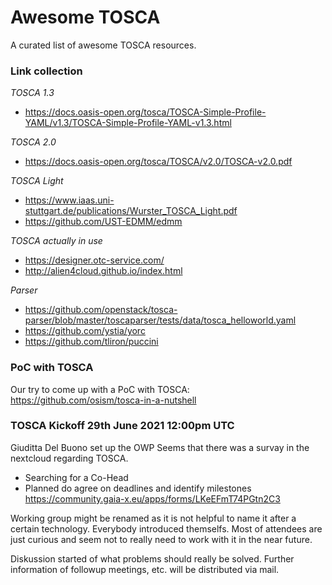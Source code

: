 # Awesome TOSCA

A curated list of awesome TOSCA resources.

### Link collection

*TOSCA 1.3*
- https://docs.oasis-open.org/tosca/TOSCA-Simple-Profile-YAML/v1.3/TOSCA-Simple-Profile-YAML-v1.3.html

*TOSCA 2.0*
- https://docs.oasis-open.org/tosca/TOSCA/v2.0/TOSCA-v2.0.pdf

*TOSCA Light*
- https://www.iaas.uni-stuttgart.de/publications/Wurster_TOSCA_Light.pdf
- https://github.com/UST-EDMM/edmm

*TOSCA actually in use*
- https://designer.otc-service.com/
- http://alien4cloud.github.io/index.html

*Parser*
- https://github.com/openstack/tosca-parser/blob/master/toscaparser/tests/data/tosca_helloworld.yaml
- https://github.com/ystia/yorc
- https://github.com/tliron/puccini


### PoC with TOSCA

Our try to come up with a PoC with TOSCA: https://github.com/osism/tosca-in-a-nutshell

### TOSCA Kickoff 29th June 2021 12:00pm UTC

Giuditta Del Buono set up the OWP
Seems that there was a survay in the nextcloud regarding TOSCA.
- Searching for a Co-Head
- Planned do agree on deadlines and identify milestones
https://community.gaia-x.eu/apps/forms/LKeEFmT74PGtn2C3

Working group might be renamed as it is not helpful to name it after a certain technology.
Everybody introduced themselfs. Most of attendees are just curious and seem not to really need to work with it
in the near future. 

Diskussion started of what problems should really be solved.
Further information of followup meetings, etc. will be distributed via mail.
